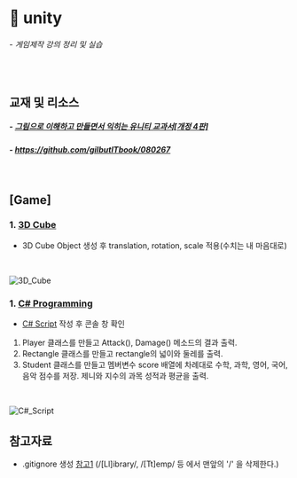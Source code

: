 # :dart: unity
###### - 게임제작 강의 정리 및 실습
<br />

## 교재 및 리소스
##### - [그림으로 이해하고 만들면서 익히는 유니티 교과서[개정 4판]](https://www.gilbut.co.kr/book/view?bookcode=BN002998&keyword=%EC%9C%A0%EB%8B%88%ED%8B%B0%20%EA%B5%90%EA%B3%BC%EC%84%9C&collection=GB_BOOK)
##### - https://github.com/gilbutITbook/080267
<br />

## [Game]
### 1. [3D Cube](./3D_Cube)
* 3D Cube Object 생성 후 translation, rotation, scale 적용(수치는 내 마음대로)
<br />

![3D_Cube](https://user-images.githubusercontent.com/35367660/113586651-bad1aa00-9668-11eb-9bf4-dc769af68737.PNG)
<br />

### 1. [C# Programming](./C%23_Programming)
* [C# Script](./C%23_Programming/Assets/Test.cs) 작성 후 콘솔 창 확인
1. Player 클래스를 만들고 Attack(), Damage() 메소드의 결과 출력.
2. Rectangle 클래스를 만들고 rectangle의 넓이와 둘레를 출력.
3. Student 클래스를 만들고 멤버변수 score 배열에 차례대로 수학, 과학, 영어, 국어, 음악 점수를 저장. 제니와 지수의 과목 성적과 평균을 출력.
<br />

![C#_Script](https://user-images.githubusercontent.com/35367660/113848534-8dedd600-97d3-11eb-82aa-359a57e97c3b.PNG)
<br />

## 참고자료
* .gitignore 생성 [참고1](https://github.com/github/gitignore/blob/master/Unity.gitignore) (/[Ll]ibrary/, /[Tt]emp/ 등 에서 맨앞의 '/' 을 삭제한다.)
